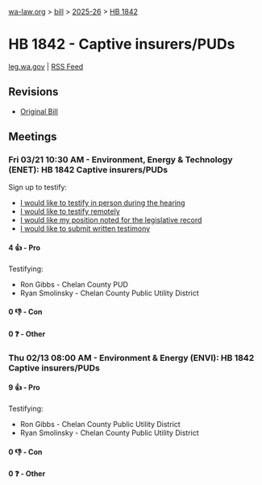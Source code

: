 [wa-law.org](/) > [bill](/bill/) > [2025-26](/bill/2025-26/) > [HB 1842](/bill/2025-26/hb/1842/)

# HB 1842 - Captive insurers/PUDs
[leg.wa.gov](https://app.leg.wa.gov/billsummary?BillNumber=1842&Year=2025&Initiative=false) | [RSS Feed](./rss.xml)

## Revisions
* [Original Bill](1/)

## Meetings
### Fri 03/21 10:30 AM - Environment, Energy & Technology (ENET): HB 1842 Captive insurers/PUDs
Sign up to testify:
* [I would like to testify in person during the hearing](https://app.leg.wa.gov/csi/Testifier/Add?chamber=House&mId=33086&aId=166079&caId=26618&tId=1)
* [I would like to testify remotely](https://app.leg.wa.gov/csi/Testifier/Add?chamber=House&mId=33086&aId=166079&caId=26618&tId=2)
* [I would like my position noted for the legislative record](https://app.leg.wa.gov/csi/Testifier/Add?chamber=House&mId=33086&aId=166079&caId=26618&tId=3)
* [I would like to submit written testimony](https://app.leg.wa.gov/csi/Testifier/Add?chamber=House&mId=33086&aId=166079&caId=26618&tId=4)

#### 4 👍 - Pro
Testifying:
* Ron Gibbs - Chelan County PUD
* Ryan Smolinsky - Chelan County Public Utility District

#### 0 👎 - Con

#### 0 ❓ - Other

### Thu 02/13 08:00 AM - Environment & Energy (ENVI): HB 1842 Captive insurers/PUDs
#### 9 👍 - Pro
Testifying:
* Ron Gibbs - Chelan County Public Utility District
* Ryan Smolinsky - Chelan County Public Utility District

#### 0 👎 - Con

#### 0 ❓ - Other
